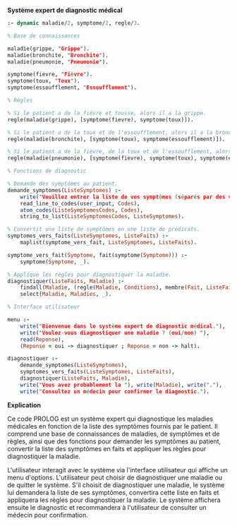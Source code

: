 **Système expert de diagnostic médical**

```prolog
:- dynamic maladie/2, symptome/2, regle/3.

% Base de connaissances

maladie(grippe, "Grippe").
maladie(bronchite, "Bronchite").
maladie(pneumonie, "Pneumonie").

symptome(fievre, "Fièvre").
symptome(toux, "Toux").
symptome(essoufflement, "Essoufflement").

% Règles

% Si le patient a de la fièvre et tousse, alors il a la grippe.
regle(maladie(grippe), [symptome(fievre), symptome(toux)]).

% Si le patient a de la toux et de l'essoufflement, alors il a la bronchite.
regle(maladie(bronchite), [symptome(toux), symptome(essoufflement)]).

% Si le patient a de la fièvre, de la toux et de l'essoufflement, alors il a la pneumonie.
regle(maladie(pneumonie), [symptome(fievre), symptome(toux), symptome(essoufflement)]).

% Fonctions de diagnostic

% Demande des symptômes au patient.
demande_symptomes(ListeSymptomes) :-
    write("Veuillez entrer la liste de vos symptômes (séparés par des virgules) : "),
    read_line_to_codes(user_input, Codes),
    atom_codes(ListeSymptomesCodes, Codes),
    string_to_list(ListeSymptomesCodes, ListeSymptomes).

% Convertit une liste de symptômes en une liste de prédicats.
symptomes_vers_faits(ListeSymptomes, ListeFaits) :-
    maplist(symptome_vers_fait, ListeSymptomes, ListeFaits).

symptome_vers_fait(Symptome, fait(symptome(Symptome))) :-
    symptome(Symptome, _).

% Applique les règles pour diagnostiquer la maladie.
diagnostiquer(ListeFaits, Maladie) :-
    findall(Maladie, (regle(Maladie, Conditions), membre(Fait, ListeFaits), memberchk(Fait, Conditions)), Maladies),
    select(Maladie, Maladies, _).

% Interface utilisateur

menu :-
    write("Bienvenue dans le système expert de diagnostic médical."),
    write("Voulez-vous diagnostiquer une maladie ? (oui/non) "),
    read(Reponse),
    (Reponse = oui -> diagnostiquer ; Reponse = non -> halt).

diagnostiquer :-
    demande_symptomes(ListeSymptomes),
    symptomes_vers_faits(ListeSymptomes, ListeFaits),
    diagnostiquer(ListeFaits, Maladie),
    write("Vous avez probablement la "), write(Maladie), write("."),
    write("Consultez un médecin pour confirmer le diagnostic.").
```

**Explication**

Ce code PROLOG est un système expert qui diagnostique les maladies médicales en fonction de la liste des symptômes fournis par le patient. Il comprend une base de connaissances de maladies, de symptômes et de règles, ainsi que des fonctions pour demander les symptômes au patient, convertir la liste des symptômes en faits et appliquer les règles pour diagnostiquer la maladie.

L'utilisateur interagit avec le système via l'interface utilisateur qui affiche un menu d'options. L'utilisateur peut choisir de diagnostiquer une maladie ou de quitter le système. S'il choisit de diagnostiquer une maladie, le système lui demandera la liste de ses symptômes, convertira cette liste en faits et appliquera les règles pour diagnostiquer la maladie. Le système affichera ensuite le diagnostic et recommandera à l'utilisateur de consulter un médecin pour confirmation.